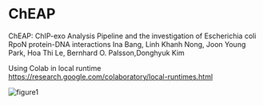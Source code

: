 # ChEAP

ChEAP: ChIP-exo Analysis Pipeline and the investigation of Escherichia coli RpoN protein-DNA interactions
Ina Bang, Linh Khanh Nong, Joon Young Park, Hoa Thi Le, Bernhard O. Palsson,Donghyuk Kim


Using Colab in local runtime
https://research.google.com/colaboratory/local-runtimes.html

![figure1](https://user-images.githubusercontent.com/42198206/202107755-4844833c-d547-41a4-b287-5c8d1c62f35b.png)
